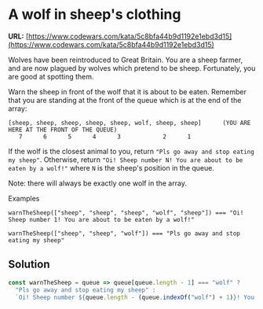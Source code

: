 # A wolf in sheep's clothing
**URL:** [https://www.codewars.com/kata/5c8bfa44b9d1192e1ebd3d15](https://www.codewars.com/kata/5c8bfa44b9d1192e1ebd3d15)

Wolves have been reintroduced to Great Britain. You are a sheep farmer, and are now plagued by wolves which pretend to be sheep. Fortunately, you are good at spotting them.

Warn the sheep in front of the wolf that it is about to be eaten. Remember that you are standing at the front of the queue which is at the end of the array:
```
[sheep, sheep, sheep, sheep, sheep, wolf, sheep, sheep]      (YOU ARE HERE AT THE FRONT OF THE QUEUE)
   7      6      5      4      3            2      1
```
If the wolf is the closest animal to you, return `"Pls go away and stop eating my sheep"`. Otherwise, return `"Oi! Sheep number N! You are about to be eaten by a wolf!"` where `N` is the sheep's position in the queue.

Note: there will always be exactly one wolf in the array.

Examples
```
warnTheSheep(["sheep", "sheep", "sheep", "wolf", "sheep"]) === "Oi! Sheep number 1! You are about to be eaten by a wolf!"

warnTheSheep(["sheep", "sheep", "wolf"]) === "Pls go away and stop eating my sheep"
```

## Solution

```javascript
const warnTheSheep = queue => queue[queue.length - 1] === "wolf" ?
  "Pls go away and stop eating my sheep" :
  `Oi! Sheep number ${queue.length - (queue.indexOf("wolf") + 1)}! You are about to be eaten by a wolf!`;
```